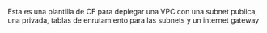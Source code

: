 Esta es una plantilla de CF para deplegar una VPC con una subnet publica, una privada, tablas de enrutamiento para las subnets y un internet gateway
